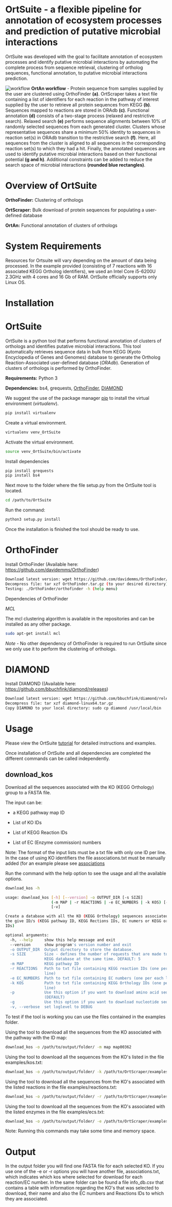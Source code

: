 # OrtSuite - a flexible pipeline for annotation of ecosystem processes and prediction of putative microbial interactions

OrtSuite was developed with the goal to facilitate annotation of ecosystem processes and identify putative microbial interactions by automating the complete process from sequence retrieval, clustering of ortholog sequences, functional annotation, to putative microbial interactions prediction. 



![workflow](https://github.com/msdsufz/OrtSuite/blob/master/workflow_ortan_no_legend.png)
**OrtAn workflow** - Protein sequence from samples supplied by the user are clustered using OrthoFinder **(a)**. OrtScraper takes a text file containing a list of identifiers for each reaction in the pathway of interest supplied by the user to retrieve all protein sequences from KEGG **(b)**. Sequences mapped to reactions are stored in ORAdb **(c)**. Functional annotation **(d)** consists of a two-stage process (relaxed and restrictive search). Relaxed search **(e)** performs sequence alignments between 10% of randomly selected sequences from each generated cluster. Clusters whose representative sequences share a minimum 50% identity to sequences in reaction set(s) in ORAdb transition to the restrictive search **(f)**. Here, all sequences from the cluster is aligned to all sequences in the corresponding reaction set(s) to which they had a hit. Finally, the annotated sequences are used to identify putative microbial interactions based on their functional potential **(g and h)**. Additional constraints can be added to reduce the search space of microbial interactions **(rounded blue rectangles)**.


# Overview of OrtSuite


**OrthoFinder:** Clustering of orthologs

**OrtScraper:** Bulk download of protein sequences for populating a user-defined database

**OrtAn:** Functional annotation of clusters of orthologs


# System Requirements

Resources for Ortsuite will vary depending on the amount of data being processed. In the example provided (consisting of 7 reactions with 16 associated KEGG Ortholog identifiers), we used an Intel Core i5-6200U 2.3GHz with 4 cores and 16 Gb of RAM. OrtSuite officially supports only Linux OS. 



Installation
============


# OrtSuite

OrtSuite is a python tool that performs functional annotation of clusters of orthologs and identifies putative microbial interactions. This tool automatically retrieves sequence data in bulk from KEGG (Kyoto Encyclopedia of Genes and Genomes) database to generate the Ortholog Reaction-Associated user-defined database (*ORAdb*).
Generation of clusters of orthologs is performed by OrthoFinder.

**Requirements:**  Python 3

**Dependencies:**  bs4, grequests, [OrthoFinder](https://github.com/davidemms/OrthoFinder), [DIAMOND](https://github.com/bbuchfink/diamond)


We suggest the use of the package manager [pip](https://pip.pypa.io/en/stable/) to install the virtual environment (*virtualenv*).


```bash
pip install virtualenv
```

Create a virtual environment.

```bash
virtualenv venv_OrtSuite
```

Activate the virtual environment.

```bash
source venv_OrtSuite/bin/activate
```

Install dependencies

```bash
pip install grequests
pip install bs4
```

Next move to the folder where the file setup.py from the OrtSuite tool is located.

```bash
cd /path/to/OrtSuite
```

Run the command:

```bash
python3 setup.py install
```

Once the installation is finished the tool should be ready to use.


OrthoFinder
=====

Install OrthoFinder (Available here: https://github.com/davidemms/OrthoFinder)
```bash
Download latest version: wget https://github.com/davidemms/OrthoFinder/releases/latest/download/OrthoFinder.tar.gz 
Decompress file: tar xzf OrthoFinder.tar.gz (to your desired directory)
Testing: ./OrthoFinder/orthofinder -h (help menu)
```
Dependencies of OrthoFinder

*MCL*

The mcl clustering algorithm is available in the repositories and can be installed as any other package.
```bash
sudo apt-get install mcl
```

*Note* - No other dependency of OrthoFinder is required to run OrtSuite since we only use it to perform the clustering of orthologs. 


DIAMOND
====

Install DIAMOND ((Available here: https://github.com/bbuchfink/diamond/releases)
```bash
Download latest version: wget https://github.com/bbuchfink/diamond/releases/download/v0.9.22/diamond-linux64.tar.gz
Decompress file: tar xzf diamond-linux64.tar.gz
Copy DIAMOND to your local directory: sudo cp diamond /usr/local/bin
```



Usage
=====

Please view the OrtSuite [tutorial](https://github.com/msdsufz/OrtSuite/tutorial.md) for detailed instructions and examples.

Once installation of OrtSuite and all dependencies are completed the different commands can be called independently.



## download_kos

Download all the sequences associated with the KO (KEGG Orthology) group to a FASTA file.

The input can be:

- a KEGG pathway map ID

- List of KO IDs

- List of KEGG Reaction IDs

- List of EC (Enzyme commission) numbers

Note: The format of the input lists must be a txt file with only one ID per line. In the case of using KO identifiers the file associations.txt must be manually added (for an example please see [associations](https://github.com/msdsufz/OrtSuite/examples/associations.txt)


Run the command with the help option to see the usage and all the available options.

```bash
download_kos -h

usage: download_kos [-h] [--version] -o OUTPUT_DIR [-s SIZE]
                    (-m MAP | -r REACTIONS | -e EC_NUMBERS | -k KOS) [-p | -g]
                    [-v]

Create a database with all the KO (KEGG Orthology) sequences associated with
the give ID/s (KEGG pathway ID, KEGG Rections IDs, EC numers or KEGG orthology
IDs)

optional arguments:
  -h, --help     show this help message and exit
  --version      show program's version number and exit
  -o OUTPUT_DIR  Output directory to store the database.
  -s SIZE        Size - defines the number of requests that are made to the
                 KEGG database at the same time. DEFAULT: 5
  -m MAP         KEGG pathway ID
  -r REACTIONS   Path to txt file containing KEGG reaction IDs (one per each
                 line)
  -e EC_NUMBERS  Path to txt file containing EC numbers (one per each line)
  -k KOS         Path to txt file containing KEGG Orthology IDs (one per each
                 line)
  -p             Use this option if you want to download amino acid sequences.
                 (DEFAULT)
  -g             Use this option if you want to download nucleotide sequences.
  -v, --verbose  set loglevel to DEBUG
```

To test if the tool is working you can use the files contained in the examples folder.

Using the tool to download all the sequences from the KO associated with the pathway with the ID map:

```bash
download_kos -o /path/to/output/folder/ -m map map00362
```

Using the tool to download all the sequences from the KO's listed in the file examples/kos.txt:

```bash
download_kos -o /path/to/output/folder/ -k /path/to/OrtScraper/examples/kos.txt
```

Using the tool to download all the sequences from the KO's associated with the listed reactions in the file examples/reactions.txt:

```bash
download_kos -o /path/to/output/folder/ -r /path/to/OrtScraper/examples/reactions.txt
```

Using the tool to download all the sequences from the KO's associated with the listed enzymes in the file examples/ecs.txt:

```bash
download_kos -o /path/to/output/folder/ -e /path/to/OrtScraper/examples/ecs.txt
```

Note: Running this commands may take some time and memory space.


Output
======
In the output folder you will find one FASTA file for each selected KO.
If you use one of the -e or -r options you will have another file, associations.txt, which indicates which kos where selected for download for each reaction/EC number.
In the same folder can be found a file info_db.csv that contains a table with information regarding the KO's that was selected to download, their name and also the EC numbers and Reactions IDs to which they are associated.

